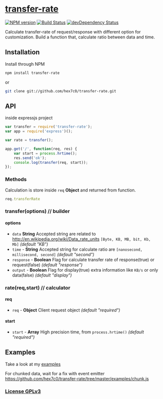 # [transfer-rate](http://supergiovane.tk/#/transfer-rate)

[![NPM version](https://badge.fury.io/js/transfer-rate.svg)](http://badge.fury.io/js/transfer-rate)
[![Build Status](https://travis-ci.org/hex7c0/transfer-rate.svg?branch=master)](https://travis-ci.org/hex7c0/transfer-rate)
[![devDependency Status](https://david-dm.org/hex7c0/transfer-rate/dev-status.svg)](https://david-dm.org/hex7c0/transfer-rate#info=devDependencies)

Calculate transfer-rate of request/response with different option for customization.
Build a function that, calculate ratio between data and time.

## Installation

Install through NPM

```bash
npm install transfer-rate
```
or
```bash
git clone git://github.com/hex7c0/transfer-rate.git
```

## API

inside expressjs project
```js
var transfer = require('transfer-rate');
var app = require('express')();

var rate = transfer();

app.get('/', function(req, res) {
    var start = process.hrtime();
    res.send('ok');
    console.log(transfer(req, start));
});
```

### Methods

Calculation is store inside `req` **Object** and returned from function.
```js
req.transferRate
```

### transfer(options) // builder

#### options

 - `data` **String** Accepted string are related to http://en.wikipedia.org/wiki/Data_rate_units `[Byte, KB, MB, bit, Kb, Mb]` *(default "KB")*
 - `time` - **String** Accepted string for calculate ratio are `[nanosecond, millisecond, second]` *(default "second")*
 - `response` - **Boolean** Flag for calculate transfer rate of response(true) or request(false) *(default "response")*
 - `output` - **Boolean** Flag for display(true) extra information like `KB/s` or only data(false) *(default "display")*

### rate(req,start) // calculator

#### req

 - `req` - **Object** Client request object *(default "required")*

#### start

 - `start` - **Array** High precision time, from `process.hrtime()` *(default "required")*

## Examples

Take a look at my [examples](https://github.com/hex7c0/transfer-rate/tree/master/examples)

For chunked data, wait for a fix with event emitter https://github.com/hex7c0/transfer-rate/tree/master/examples/chunk.js

### [License GPLv3](http://opensource.org/licenses/GPL-3.0)
